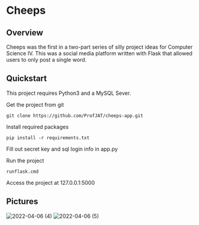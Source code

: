 # Cheeps

## Overview
Cheeps was the first in a two-part series of silly project ideas for Computer Science IV. This was a social media platform written with Flask that allowed users to only post a single word.

## Quickstart
This project requires Python3 and a MySQL Sever.

Get the project from git

```git clone https://github.com/ProfJAT/cheeps-app.git```

Install required packages

```pip install -r requirements.txt```

Fill out secret key and sql login info in app.py

Run the project

```runflask.cmd```

Access the project at 127.0.0.1:5000

## Pictures
![2022-04-06 (4)](https://user-images.githubusercontent.com/46096425/162138328-7557d4d1-7362-4db3-80d5-db95f67eb75d.png)
![2022-04-06 (5)](https://user-images.githubusercontent.com/46096425/162138334-4afe2217-243f-43e3-8540-e3a17c542bcf.png)
